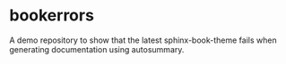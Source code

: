 # bookerrors

A demo repository to show that the latest sphinx-book-theme fails when 
generating documentation using autosummary.
